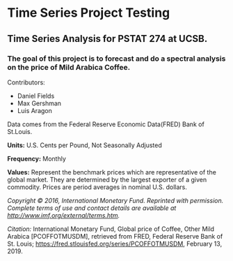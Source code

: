 # Time Series Project Testing
## Time Series Analysis for PSTAT 274 at UCSB. 
### The goal of this project is to forecast and do a spectral analysis on the price of Mild Arabica Coffee. 

Contributors:
- Daniel Fields
- Max Gershman
- Luis Aragon


Data comes from the Federal Reserve Economic Data(FRED) Bank of St.Louis.


**Units:**  U.S. Cents per Pound, Not Seasonally Adjusted

**Frequency:**  Monthly

**Values:** Represent the benchmark prices which are representative of the global market. They are determined by the largest exporter of a given commodity. Prices are period averages in nominal U.S. dollars.

*Copyright © 2016, International Monetary Fund. Reprinted with permission. Complete terms of use and contact details are available at http://www.imf.org/external/terms.htm.*

_*Citation:*_
International Monetary Fund, Global price of Coffee, Other Mild Arabica [PCOFFOTMUSDM], retrieved from FRED, Federal Reserve Bank of St. Louis; https://fred.stlouisfed.org/series/PCOFFOTMUSDM, February 13, 2019.
